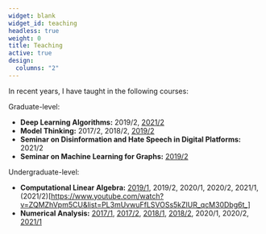 ```yaml
---
widget: blank
widget_id: teaching
headless: true
weight: 0
title: Teaching
active: true
design:
  columns: "2"
---
```

In recent years, I have taught in the following courses:

Graduate-level:
* **Deep Learning Algorithms:** 2019/2, [2021/2](https://deep-ufmg.github.io/)
* **Model Thinking:** 2017/2, 2018/2, [2019/2](https://drive.google.com/drive/folders/0B_VgRZWkTtUlOFhhbTNMa1RuazQ?resourcekey=0-Wby7tdkOnEUwmls2PIkrGw&usp=sharing)
* **Seminar on Disinformation and Hate Speech in Digital Platforms:** 2021/2
* **Seminar on Machine Learning for Graphs:** [2019/2](https://drive.google.com/drive/folders/1wVgMhGAlY8FNexH5KsEWYioQLxpTfOfk?usp=sharing)

Undergraduate-level:
* **Computational Linear Algebra:** [2019/1](https://github.com/fabriciomurai/teaching/tree/master/alc/2019.1), 2019/2, 2020/1, 2020/2, 2021/1, (2021/2)[https://www.youtube.com/watch?v=ZQMZhVpm5CU&list=PL3mUvwuFfLSVOSs5kZlUR_qcM30Dbg6t_] 
* **Numerical Analysis:** [2017/1](https://github.com/fabriciomurai/teaching/tree/master/calculonumerico/2017.1),
[2017/2](https://github.com/fabriciomurai/teaching/tree/master/analisenumerica/2017.1),
[2018/1](https://github.com/fabriciomurai/teaching/tree/master/ancn/2018.1),
[2018/2](https://github.com/fabriciomurai/teaching/tree/master/ancn/2018.2),
2020/1, 2020/2, [2021/1](https://www.youtube.com/watch?v=JZoKXDb55fw&list=PL3mUvwuFfLSUgKLuyfxMqyTVbtsOf3Pnt)

